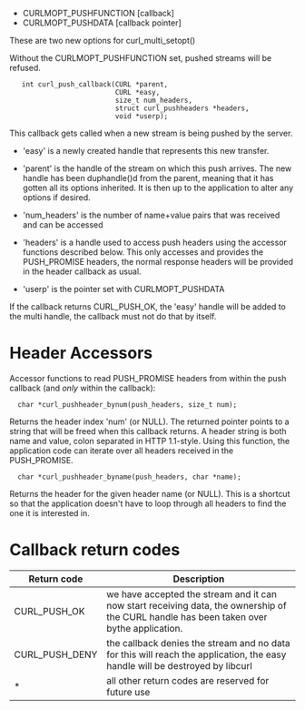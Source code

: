 
- CURLMOPT_PUSHFUNCTION  [callback]
- CURLMOPT_PUSHDATA      [callback pointer]

These are two new options for curl_multi_setopt()

Without the CURLMOPT_PUSHFUNCTION set, pushed streams will be refused.

~~~
   int curl_push_callback(CURL *parent,
                          CURL *easy,
                          size_t num_headers,
                          struct curl_pushheaders *headers,
                          void *userp);
~~~

This callback gets called when a new stream is being pushed by the server.

 - 'easy' is a newly created handle that represents this new transfer.

 - 'parent' is the handle of the stream on which this push arrives. The new
handle has been duphandle()d from the parent, meaning that it has gotten all
its options inherited. It is then up to the application to alter any options
if desired.

 - 'num_headers' is the number of name+value pairs that was received and can be
accessed

 - 'headers' is a handle used to access push headers using the accessor functions described below. This only accesses and provides the PUSH_PROMISE headers, the normal response headers will be provided in the header callback as usual.

 - 'userp' is the pointer set with CURLMOPT_PUSHDATA

If the callback returns CURL_PUSH_OK, the 'easy' handle will be added to the
multi handle, the callback must not do that by itself.

Header Accessors
================

Accessor functions to read PUSH_PROMISE headers from within the push callback (and *only*
within the callback):
~~~
  char *curl_pushheader_bynum(push_headers, size_t num);
~~~
Returns the header index 'num' (or NULL). The returned pointer points
to a string that will be freed when this callback returns. A header string is
both name and value, colon separated in HTTP 1.1-style. Using this function, the application code can iterate
over all headers received in the PUSH_PROMISE.
~~~
  char *curl_pushheader_byname(push_headers, char *name);
~~~
Returns the header for the given header name (or NULL). This is a
shortcut so that the application doesn't have to loop through all headers to
find the one it is interested in.

Callback return codes
=====================

Return code|Description
--- | --- |
CURL_PUSH_OK|we have accepted the stream and it can now start receiving data, the ownership of the CURL handle has been taken over bythe application.
CURL_PUSH_DENY | the callback denies the stream and no data for this will reach the application, the easy handle will be destroyed by libcurl
* | all other return codes are reserved for future use
